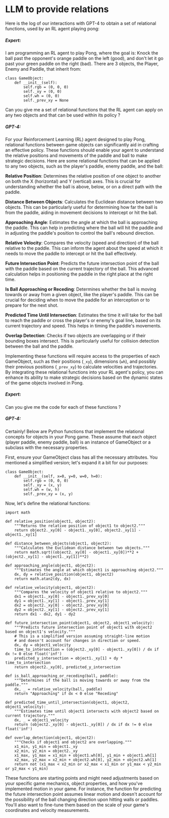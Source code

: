 # LLM to provide relations

Here is the log of our interactions with GPT-4 to obtain a set of relational functions, used by an RL agent playing pong:

##### Expert:
I am programming an RL agent to play Pong, where the goal is:
Knock the ball past the opponent's orange paddle on the left (good), and don't let it go past your green paddle on the right (bad).
There are 3 objects, the Player, Enemy and Paddle, that inherit from:
    
```python3
class GameObject:
    def __init__(self):
        self.rgb = (0, 0, 0)
        self._xy = (0, 0)
        self.wh = (0, 0)
        self._prev_xy = None
```

Can you give me a set of relational functions that the RL agent can apply on any two objects and that can be used within its policy ?

##### GPT-4:
For your Reinforcement Learning (RL) agent designed to play Pong, relational functions between game objects can significantly aid in crafting an effective policy. These functions should enable your agent to understand the relative positions and movements of the paddle and ball to make strategic decisions. Here are some relational functions that can be applied to any two objects, such as the player's paddle, enemy paddle, and the ball:

**Relative Position**: Determines the relative position of one object to another on both the X (horizontal) and Y (vertical) axes. This is crucial for understanding whether the ball is above, below, or on a direct path with the paddle.

**Distance Between Objects**: Calculates the Euclidean distance between two objects. This can be particularly useful for determining how far the ball is from the paddle, aiding in movement decisions to intercept or hit the ball.

**Approaching Angle**: Estimates the angle at which the ball is approaching the paddle. This can help in predicting where the ball will hit the paddle and in adjusting the paddle's position to control the ball's rebound direction.

**Relative Velocity**: Compares the velocity (speed and direction) of the ball relative to the paddle. This can inform the agent about the speed at which it needs to move the paddle to intercept or hit the ball effectively.

**Future Intersection Point**: Predicts the future intersection point of the ball with the paddle based on the current trajectory of the ball. This advanced calculation helps in positioning the paddle in the right place at the right time.

**Is Ball Approaching or Receding**: Determines whether the ball is moving towards or away from a given object, like the player's paddle. This can be crucial for deciding when to move the paddle for an interception or to prepare for the next shot.

**Predicted Time Until Intersection**: Estimates the time it will take for the ball to reach the paddle or cross the player's or enemy's goal line, based on its current trajectory and speed. This helps in timing the paddle's movements.

**Overlap Detection**: Checks if two objects are overlapping or if their bounding boxes intersect. This is particularly useful for collision detection between the ball and the paddle.

Implementing these functions will require access to the properties of each GameObject, such as their positions (`_xy`), dimensions (`wh`), and possibly their previous positions (`_prev_xy`) to calculate velocities and trajectories. By integrating these relational functions into your RL agent's policy, you can enhance its ability to make strategic decisions based on the dynamic states of the game objects involved in Pong.

##### Expert:
Can you give me the code for each of these functions ?

##### GPT-4:

Certainly! Below are Python functions that implement the relational concepts for objects in your Pong game. These assume that each object (player paddle, enemy paddle, ball) is an instance of GameObject or a subclass with the necessary properties.

First, ensure your GameObject class has all the necessary attributes. You mentioned a simplified version; let's expand it a bit for our purposes:

```python3
class GameObject:
    def __init__(self, x=0, y=0, w=0, h=0):
        self.rgb = (0, 0, 0)
        self._xy = (x, y)
        self.wh = (w, h)
        self._prev_xy = (x, y)
```

Now, let's define the relational functions:

```python3
import math

def relative_position(object1, object2):
    """Returns the relative position of object1 to object2."""
    return object2._xy[0] - object1._xy[0], object2._xy[1] - object1._xy[1]

def distance_between_objects(object1, object2):
    """Calculates the Euclidean distance between two objects."""
    return math.sqrt((object2._xy[0] - object1._xy[0])**2 + (object2._xy[1] - object1._xy[1])**2)

def approaching_angle(object1, object2):
    """Estimates the angle at which object1 is approaching object2."""
    dx, dy = relative_position(object1, object2)
    return math.atan2(dy, dx)

def relative_velocity(object1, object2):
    """Compares the velocity of object1 relative to object2."""
    dx1 = object1._xy[0] - object1._prev_xy[0]
    dy1 = object1._xy[1] - object1._prev_xy[1]
    dx2 = object2._xy[0] - object2._prev_xy[0]
    dy2 = object2._xy[1] - object2._prev_xy[1]
    return dx1 - dx2, dy1 - dy2

def future_intersection_point(object1, object2, object1_velocity):
    """Predicts future intersection point of object1 with object2 based on object1's velocity."""
    # This is a simplified version assuming straight-line motion
    # and doesn't account for changes in direction or speed.
    dx, dy = object1_velocity
    time_to_intersection = (object2._xy[0] - object1._xy[0]) / dx if dx != 0 else float('inf')
    predicted_y_intersection = object1._xy[1] + dy * time_to_intersection
    return object2._xy[0], predicted_y_intersection

def is_ball_approaching_or_receding(ball, paddle):
    """Determines if the ball is moving towards or away from the paddle."""
    dx, _ = relative_velocity(ball, paddle)
    return "Approaching" if dx < 0 else "Receding"

def predicted_time_until_intersection(object1, object2, object1_velocity):
    """Estimates time until object1 intersects with object2 based on current trajectory."""
    dx, _ = object1_velocity
    return (object2._xy[0] - object1._xy[0]) / dx if dx != 0 else float('inf')

def overlap_detection(object1, object2):
    """Checks if object1 and object2 are overlapping."""
    x1_min, y1_min = object1._xy
    x2_min, y2_min = object2._xy
    x1_max, y1_max = x1_min + object1.wh[0], y1_min + object1.wh[1]
    x2_max, y2_max = x2_min + object2.wh[0], y2_min + object2.wh[1]
    return not (x1_max < x2_min or x2_max < x1_min or y1_max < y2_min or y2_max < y1_min)
```

These functions are starting points and might need adjustments based on your specific game mechanics, object properties, and how you've implemented motion in your game. For instance, the function for predicting the future intersection point assumes linear motion and doesn't account for the possibility of the ball changing direction upon hitting walls or paddles. You'll also want to fine-tune them based on the scale of your game's coordinates and velocity measurements.